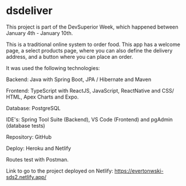 # dsdeliver

This project is part of the DevSuperior Week, which happened between January 4th - January 10th.

This is a traditional online system to order food. This app has a welcome page, a select products page, where you can also define the delivery address, and a button where you can place an order.

It was used the following technologies:

Backend: Java with Spring Boot, JPA / Hibernate and Maven

Frontend: TypeScript with ReactJS, JavaScript, ReactNative and CSS/ HTML, Apex Charts and Expo.

Database: PostgreSQL

IDE's: Spring Tool Suite (Backend), VS Code (Frontend) and pgAdmin (database tests)

Repository: GitHub

Deploy: Heroku and Netlify

Routes test with Postman.

Link to go to the project deployed on Netlify:
https://evertonwski-sds2.netlify.app/
